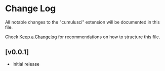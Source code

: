 # Change Log

All notable changes to the "cumulusci" extension will be documented in this file.

Check [Keep a Changelog](http://keepachangelog.com/) for recommendations on how to structure this file.

## [v0.0.1]

- Initial release
